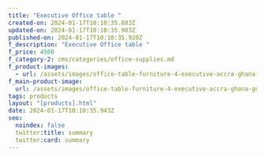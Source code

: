```yaml
---
title: "Executive Office table "
created-on: 2024-01-17T10:10:35.883Z
updated-on: 2024-01-17T10:10:35.903Z
published-on: 2024-01-17T10:10:35.920Z
f_description: "Executive Office table "
f_price: 4500
f_category-2: cms/categories/office-supplies.md
f_product-images:
  - url: /assets/images/office-table-furniture-4-executive-accra-ghana-gotogh.com.jpg
f_main-product-image:
  url: /assets/images/office-table-furniture-4-executive-accra-ghana-gotogh.com.jpg
tags: products
layout: "[products].html"
date: 2024-01-17T10:10:35.943Z
seo:
  noindex: false
  twitter:title: summary
  twitter:card: summary
---
```

